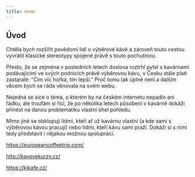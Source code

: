 ```yaml
---
title: Home
---
```



Úvod
---

Chtěla bych rozšířit povědomí lidí o výběrové kávě a zároveň touto cestou vyvrátit klasické stereotypy spojené právě s touto pochutinou.

Přesto, že se zejména v posledních letech doslova roztrhl pytel s kavárnami podávajícími ve svých podnicích právě výběrovou kávu, v Česku stále platí zastaralé: "Čím víc hořká, tím lepší." Proč tomu tak úplně není a dalším věcem bych se ráda věnovala na svém webu.

Nejedná se sice o téma, o kterém by na českém internetu nepadlo ani řádku, ale troufám si říci, že po několika letech působení v kavárně dokáži přinést na danou problematiku vlastní úhel pohledu.

Mimo jiné se obklopuji lidmi, kteří ať už kavárnu vlastní (a kde sami s výběrovou kávou pracují) nebo lidmi, kteří kávu sami praží. Dokáži si s nimi tedy představit i nějakou možnou spolupráci.


https://europeancoffeetrip.com/

http://kavovekurzy.cz/

https://kikafe.cz/
